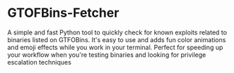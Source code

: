 # GTOFBins-Fetcher
A simple and fast Python tool to quickly check for known exploits related to binaries listed on GTFOBins. It's easy to use and adds fun color animations and emoji effects while you work in your terminal. Perfect for speeding up your workflow when you're testing binaries and looking for privilege escalation techniques
